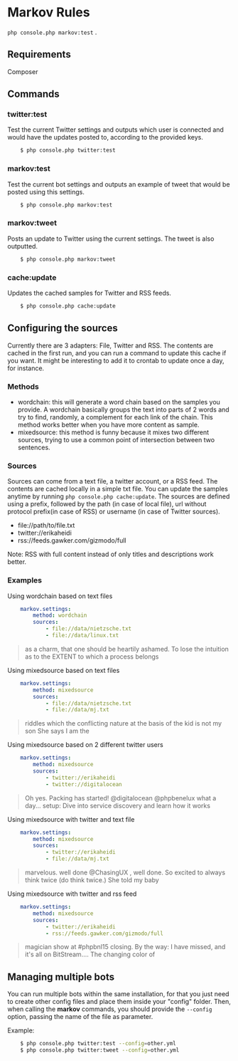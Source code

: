 # Markov Rules 
`php console.php markov:test` .

## Requirements

Composer

## Commands

### twitter:test
Test the current Twitter settings and outputs which user is connected and would have the updates 
posted to, according to the provided keys.

```bash
    $ php console.php twitter:test
```

### markov:test
Test the current bot settings and outputs an example of tweet that would be posted using this settings.

```bash
    $ php console.php markov:test
```

### markov:tweet
Posts an update to Twitter using the current settings. The tweet is also outputted. 

```bash
    $ php console.php markov:tweet
```

### cache:update
Updates the cached samples for Twitter and RSS feeds.  

```bash
    $ php console.php cache:update
```

## Configuring the sources

Currently there are 3 adapters: File, Twitter and RSS. The contents are cached in the first run,
 and you can run a command to update this cache if you want.
It might be interesting to add it to crontab to update once a day, for instance.

### Methods
- wordchain: this will generate a word chain based on the samples you provide. A wordchain basically groups the text into parts of 2 words and try to find, 
randomly, a complement for each link of the chain. This method works better when you have more content as sample.
- mixedsource: this method is funny because it mixes two different sources, trying to use a common point of intersection between two sentences.

### Sources
Sources can come from a text file, a twitter account, or a RSS feed. The contents are cached locally in a simple txt file. You can update the samples anytime by
running ``php console.php cache:update``. The sources are defined using a prefix, followed by the path (in case of local file), url without protocol prefix(in case of RSS) or username (in case of Twitter sources).

- file://path/to/file.txt
- twitter://erikaheidi
- rss://feeds.gawker.com/gizmodo/full

Note: RSS with full content instead of only titles and descriptions work better.

### Examples

Using wordchain based on text files

```yml
    markov.settings:
        method: wordchain
        sources:
            - file://data/nietzsche.txt
            - file://data/linux.txt
```

> as a charm, that one should be heartily ashamed. To lose the intuition as to the EXTENT to which a process belongs

Using mixedsource based on text files

```yml
    markov.settings:
        method: mixedsource
        sources:
            - file://data/nietzsche.txt
            - file://data/mj.txt
``` 
           
> riddles which the conflicting nature at the basis of the kid is not my son She says I am the

Using mixedsource based on 2 different twitter users

```yml
    markov.settings:
        method: mixedsource
        sources:
            - twitter://erikaheidi
            - twitter://digitalocean
``` 
           
> Oh yes. Packing has started! @digitalocean @phpbenelux what a day... setup: Dive into service discovery and learn how it works
        
Using mixedsource with twitter and text file

```yml
    markov.settings:
        method: mixedsource
        sources:
            - twitter://erikaheidi
            - file://data/mj.txt
```
          
> marvelous. well done @ChasingUX , well done. So excited to always think twice (do think twice.) She told my baby
            
Using mixedsource with twitter and rss feed

```yml
    markov.settings:
        method: mixedsource
        sources:
            - twitter://erikaheidi
            - rss://feeds.gawker.com/gizmodo/full
```
          
> magician show at #phpbnl15 closing. By the way: I have missed, and it's all on BitStream.... The changing color of


## Managing multiple bots

You can run multiple bots within the same installation, for that you just need to create other config files and place them inside your "config" folder.
Then, when calling the **markov** commands, you should provide the ``--config`` option, passing the name of the file as parameter. 

Example:

```bash
    $ php console.php twitter:test --config=other.yml
    $ php console.php twitter:tweet --config=other.yml
```
